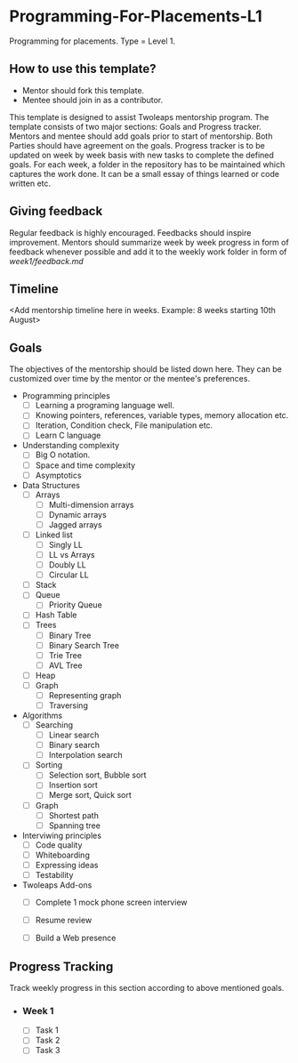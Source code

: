 # Programming-For-Placements-L1
Programming for placements. Type = Level 1.

## How to use this template?

- Mentor should fork this template.
- Mentee should join in as a contributor.

This template is designed to assist Twoleaps mentorship program. The template consists of two 
major sections: Goals and Progress tracker. Mentors and mentee should add goals prior to start of 
mentorship. Both Parties should have agreement on the goals. Progress tracker is to be updated on week
by week basis with new tasks to complete the defined goals. For each week, a folder in the repository
has to be maintained which captures the work done. It can be a small essay of things learned or code
written etc.

## Giving feedback

Regular feedback is highly encouraged. Feedbacks should inspire improvement. Mentors should summarize week by week progress in form of feedback whenever possible and add it to the weekly work folder in form of *week1/feedback.md*

## Timeline

<Add mentorship timeline here in weeks. Example: 8 weeks starting 10th August>

## Goals
The objectives of the mentorship should be listed down here. They can be customized over time by the mentor
or the mentee's preferences.

- Programming principles
    - [ ] Learning a programing language well.
    - [ ] Knowing pointers, references, variable types, memory allocation etc.
    - [ ] Iteration, Condition check, File manipulation etc.
    - [ ] Learn C language

- Understanding complexity
    - [ ] Big O notation.
    - [ ] Space and time complexity
    - [ ] Asymptotics

- Data Structures
    - [ ] Arrays
        - [ ] Multi-dimension arrays
        - [ ] Dynamic arrays
        - [ ] Jagged arrays
    - [ ] Linked list
        - [ ] Singly LL
        - [ ] LL vs Arrays
        - [ ] Doubly LL
        - [ ] Circular LL
    - [ ] Stack
    - [ ] Queue
        - [ ] Priority Queue
    - [ ] Hash Table
    - [ ] Trees
        - [ ] Binary Tree
        - [ ] Binary Search Tree
        - [ ] Trie Tree
        - [ ] AVL Tree
    - [ ] Heap
    - [ ] Graph
        - [ ] Representing graph
        - [ ] Traversing

- Algorithms
    - [ ] Searching
        - [ ] Linear search
        - [ ] Binary search
        - [ ] Interpolation search
    - [ ] Sorting
        - [ ] Selection sort, Bubble sort
        - [ ] Insertion sort
        - [ ] Merge sort, Quick sort
    - [ ] Graph
        - [ ] Shortest path
        - [ ] Spanning tree

- Interviwing principles
    - [ ] Code quality
    - [ ] Whiteboarding
    - [ ] Expressing ideas
    - [ ] Testability

- Twoleaps Add-ons
    - [ ] Complete 1 mock phone screen interview
    - [ ] Resume review
    - [ ] Build a Web presence




## Progress Tracking

Track weekly progress in this section according to above mentioned goals.

- ### Week 1 
    - [ ] Task 1
    - [ ] Task 2
    - [ ] Task 3
